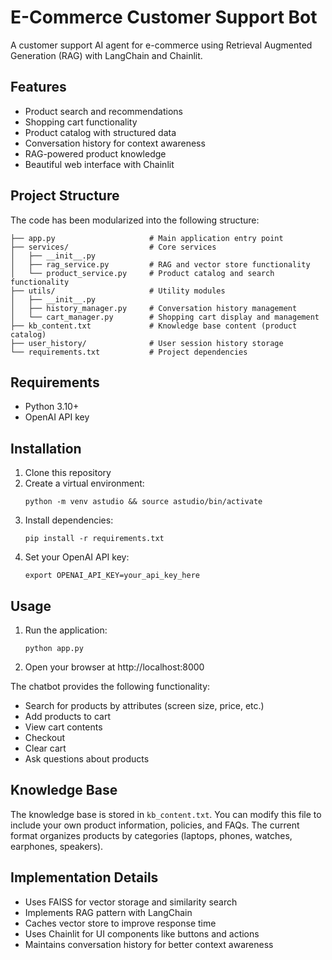 # E-Commerce Customer Support Bot

A customer support AI agent for e-commerce using Retrieval Augmented Generation (RAG) with LangChain and Chainlit.

## Features

- Product search and recommendations
- Shopping cart functionality
- Product catalog with structured data
- Conversation history for context awareness
- RAG-powered product knowledge
- Beautiful web interface with Chainlit

## Project Structure

The code has been modularized into the following structure:

```
├── app.py                     # Main application entry point
├── services/                  # Core services
│   ├── __init__.py
│   ├── rag_service.py         # RAG and vector store functionality
│   └── product_service.py     # Product catalog and search functionality
├── utils/                     # Utility modules
│   ├── __init__.py
│   ├── history_manager.py     # Conversation history management
│   └── cart_manager.py        # Shopping cart display and management
├── kb_content.txt             # Knowledge base content (product catalog)
├── user_history/              # User session history storage
└── requirements.txt           # Project dependencies
```

## Requirements

- Python 3.10+
- OpenAI API key

## Installation

1. Clone this repository
2. Create a virtual environment:
   ```
   python -m venv astudio && source astudio/bin/activate
   ```
3. Install dependencies:
   ```
   pip install -r requirements.txt
   ```
4. Set your OpenAI API key:
   ```
   export OPENAI_API_KEY=your_api_key_here
   ```

## Usage

1. Run the application:
   ```
   python app.py
   ```
2. Open your browser at http://localhost:8000

The chatbot provides the following functionality:

- Search for products by attributes (screen size, price, etc.)
- Add products to cart
- View cart contents
- Checkout
- Clear cart
- Ask questions about products

## Knowledge Base

The knowledge base is stored in `kb_content.txt`. You can modify this file to include your own product information, policies, and FAQs. The current format organizes products by categories (laptops, phones, watches, earphones, speakers).

## Implementation Details

- Uses FAISS for vector storage and similarity search
- Implements RAG pattern with LangChain
- Caches vector store to improve response time 
- Uses Chainlit for UI components like buttons and actions
- Maintains conversation history for better context awareness